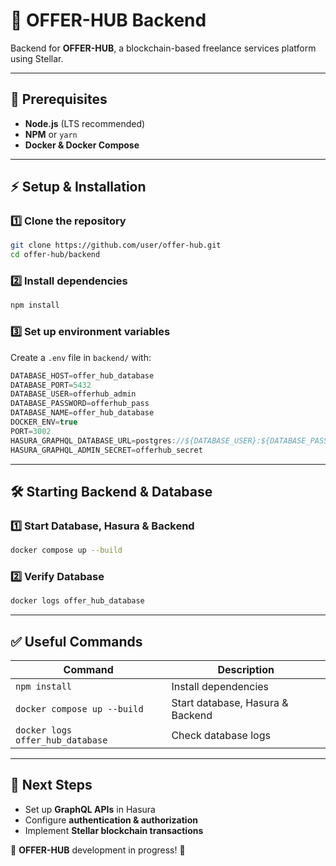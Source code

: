 # 🚀 OFFER-HUB Backend

Backend for **OFFER-HUB**, a blockchain-based freelance services platform using Stellar.

---

## 📌 **Prerequisites**

- **Node.js** (LTS recommended)
- **NPM** or `yarn`
- **Docker & Docker Compose**

---

## ⚡ **Setup & Installation**

### 1️⃣ **Clone the repository**
```sh
git clone https://github.com/user/offer-hub.git  
cd offer-hub/backend  
```

### 2️⃣ **Install dependencies**
```sh
npm install  
```

### 3️⃣ **Set up environment variables**
Create a `.env` file in `backend/` with:
```typescript
DATABASE_HOST=offer_hub_database
DATABASE_PORT=5432
DATABASE_USER=offerhub_admin
DATABASE_PASSWORD=offerhub_pass
DATABASE_NAME=offer_hub_database
DOCKER_ENV=true
PORT=3002
HASURA_GRAPHQL_DATABASE_URL=postgres://${DATABASE_USER}:${DATABASE_PASSWORD}@${DATABASE_HOST}:${DATABASE_PORT}/${DATABASE_NAME}
HASURA_GRAPHQL_ADMIN_SECRET=offerhub_secret
```

---

## 🛠 **Starting Backend & Database**

### 1️⃣ **Start Database, Hasura & Backend**
```sh
docker compose up --build
```

### 2️⃣ **Verify Database**
```sh
docker logs offer_hub_database  
```
---

## ✅ **Useful Commands**

| Command                     | Description                     |
|-----------------------------|---------------------------------|
| `npm install`               | Install dependencies            |
| `docker compose up --build`      | Start database, Hasura & Backend   |
| `docker logs offer_hub_database` | Check database logs        |

---

## 🎯 **Next Steps**

- Set up **GraphQL APIs** in Hasura
- Configure **authentication & authorization**
- Implement **Stellar blockchain transactions**

🚀 **OFFER-HUB** development in progress! 🚀
